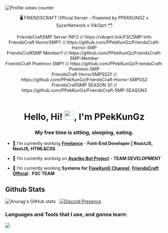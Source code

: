 
![Profile views counter](https://komarev.com/ghpvc/?username=pppekkungz&style=flat-square&color=00E8FF)


<div align="center">
	<p align="center">🖥️ FRIENDSCRAFT Official Server - Powered by PPEKKUNGZ x SycerNetwork x VikOprt 🗂️</p>
FriendsCraftSMP Server INFO // https://vikoprt.link/FSCSMP-Info <br>
FriendsCraft HorrorSMP!! // https://github.com/PPekKunGz/FriendsCraft-Horror-SMP <br>
FriendsCraftSMP Member!! // https://github.com/PPekKunGz/FriendsCraft-SMP-Member <br>
FriendsCraft Pixelmon SMP!! // https://github.com/PPekKunGz/FriendsCraft-Pixelmon-SMP <br>
FriendsCraft HorrorSMPSS2!! // https://github.com/PPekKunGz/FriendsCraft-Horror-SMPSS2 <br>
FriendsCraftSMP SEASON 3!! // https://github.com/PPekKunGz/FriendsCraft-SMP-SEASON3
</div>
<br>

<h1 align="center">Hello, Hi! <img src="https://media.giphy.com/media/hvRJCLFzcasrR4ia7z/giphy.gif" width="30">, I'm PPekKunGz</h1>
<h3 align="center">My free time is sitting, sleeping, eating.</h3>

- 🔭 I’m currently working [**Freelance**](https://ppekkungz.online/) - **Font-End Developer | ReactJS, NextJS, HTML&CSS**
- 🔭 I’m currently working on [**Ayariko Bot Project**](https://top.gg/bot/691256244194770944) - **TEAM DEVELOPMENT**


- 🌱 I’m currently working **Systems for** [**FiawKunG Channel**](https://www.youtube.com/FiawKunGChannel), [**FriendsCraft Official**](https://youtube.com/FriendsCraftOfficial) : **FSC TEAM**


## Github Stats
![Anurag's GitHub stats](https://github-readme-stats.vercel.app/api?username=PPekKunGz&theme=outrun&show_icons=true)
&nbsp;
[![Discord Presence](https://lanyard.cnrad.dev/api/450711285839953931)](https://discord.com/users/450711285839953931)
<h3 align="left">Languages and Tools that I use, and gonna learn:</h3>

<p align="left">
  <a href="https://skillicons.dev">
    <img src="https://skillicons.dev/icons?i=git,docker,c,angular,bootstrap,cloudflare,html,css,java,javascript,kotlin,linux,mysql,mongodb,nextjs,nginx,nodejs,php,typescript,unity,unreal,vite,stackoverflow" />
  </a>
</p>
